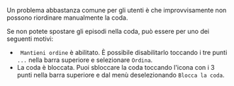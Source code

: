Un problema abbastanza comune per gli utenti è che improvvisamente non possono
riordinare manualmente la coda.

Se non potete spostare gli episodi nella coda, può essere per uno dei seguenti
motivi:

- ` Mantieni ordine` è abilitato. È possibile disabilitarlo toccando i tre punti
`...` nella barra superiore e selezionare `Ordina`.
- La coda è bloccata. Puoi sbloccare la coda toccando l'icona con i 3 punti
nella barra superiore e dal menù deselezionando `Blocca la coda`.
